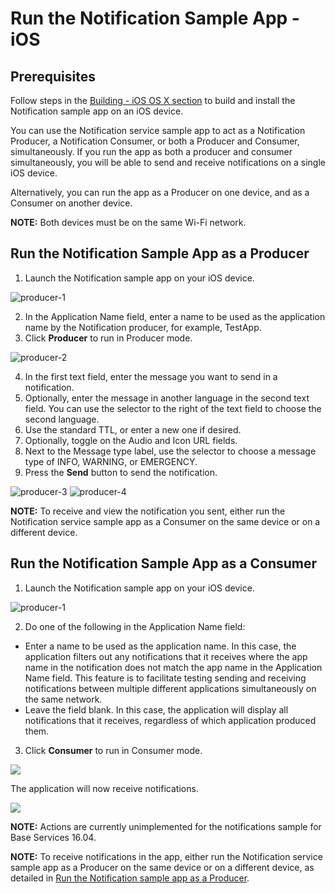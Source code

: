 # Run the Notification Sample App - iOS

## Prerequisites
Follow steps in the [Building - iOS OS X section][build-ios-osx]
to build and install the Notification sample app on an iOS device.

You can use the Notification service sample app to act as a
Notification Producer, a Notification Consumer, or both a
Producer and Consumer, simultaneously. If you run the app
as both a producer and consumer simultaneously, you will be
able to send and receive notifications on a single iOS device.

Alternatively, you can run the app as a Producer on one device,
and as a Consumer on another device.

**NOTE:** Both devices must be on the same Wi-Fi network.

## Run the Notification Sample App as a Producer

1. Launch the Notification sample app on your iOS device.

  ![producer-1][]

2. In the Application Name field, enter a name to be used as
the application name by the Notification producer, for example, TestApp.
3. Click __Producer__ to run in Producer mode.

  ![producer-2][]

4. In the first text field, enter the message you want to send in a notification.
5. Optionally, enter the message in another language in the
second text field. You can use the selector to the right of
the text field to choose the second language.
6. Use the standard TTL, or enter a new one if desired.
7. Optionally, toggle on the Audio and Icon URL fields.
8. Next to the Message type label, use the selector to choose
a message type of INFO, WARNING, or EMERGENCY.
9. Press the __Send__ button to send the notification.

  ![producer-3][]
  ![producer-4][]

**NOTE:** To receive and view the notification you sent, either
run the Notification service sample app as a Consumer
on the same device or on a different device.

## Run the Notification Sample App as a Consumer

1. Launch the Notification sample app on your iOS device.

  ![producer-1][]

2. Do one of the following in the Application Name field:
  * Enter a name to be used as the application name. In this case,
  the application filters out any notifications that it receives
  where the app name in the notification does not match the app
  name in the Application Name field. This feature is to facilitate
  testing sending and receiving notifications between multiple
  different applications simultaneously on the same network.
  * Leave the field blank. In this case, the application will
  display all notifications that it receives, regardless of
  which application produced them.
3. Click __Consumer__ to run in Consumer mode.

  ![][consumer-1]

  The application will now receive notifications.

  ![][consumer-2]

**NOTE:** Actions are currently unimplemented for the notifications sample for Base 
Services 16.04.

**NOTE:** To receive notifications in the app, either run the
Notification service sample app as a Producer on the same
device or on a different device, as detailed in
[Run the Notification sample app as a Producer][run-notif-sample-app-producer].

[producer-1]: /files/develop/run-sample-apps/ios-notification-sample/producer-1.png
[producer-2]: /files/develop/run-sample-apps/ios-notification-sample/producer-2.png
[producer-3]: /files/develop/run-sample-apps/ios-notification-sample/producer-3.png
[producer-4]: /files/develop/run-sample-apps/ios-notification-sample/producer-4.png
[consumer-1]: /files/develop/run-sample-apps/ios-notification-sample/consumer-1.png
[consumer-2]: /files/develop/run-sample-apps/ios-notification-sample/consumer-2.png


[build-ios-osx]: /develop/building/ios-osx
[run-notif-sample-app-producer]: #run-the-notification-sample-app-as-a-producer
